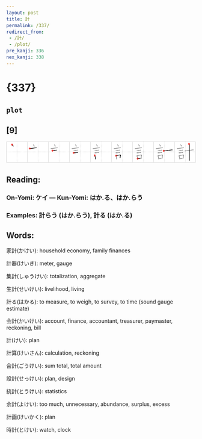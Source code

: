 ```yaml
---
layout: post
title: 計
permalink: /337/
redirect_from:
 - /計/
 - /plot/
pre_kanji: 336
nex_kanji: 338
---
```


# {337}

## `plot`

## [9]

<div class="stroke"><img src="../images/E8A888.png" /></div>

## Reading:

### On-Yomi: ケイ &mdash; Kun-Yomi: はか.る、はか.らう

### Examples: 計らう (はか.らう), 計る (はか.る)

## Words:

家計(かけい): household economy, family finances

計器(けいき): meter, gauge

集計(しゅうけい): totalization, aggregate

生計(せいけい): livelihood, living

計る(はかる): to measure, to weigh, to survey, to time (sound gauge estimate)

会計(かいけい): account, finance, accountant, treasurer, paymaster, reckoning, bill

計(けい): plan

計算(けいさん): calculation, reckoning

合計(ごうけい): sum total, total amount

設計(せっけい): plan, design

統計(とうけい): statistics

余計(よけい): too much, unnecessary, abundance, surplus, excess

計画(けいかく): plan

時計(とけい): watch, clock
